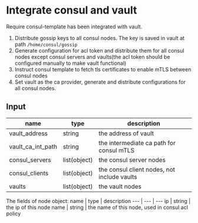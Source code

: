 # Integrate consul and vault

Require consul-template has been integrated with vault.

1. Distribute gossip keys to all consul nodes. The key is saved in vault at path `/home/consul/gossip`
3. Generate configuration for acl token and distribute them for all consul nodes except consul servers and vaults(the acl token should be configured manually to make vault functional)
4. Instruct consul template to fetch tls certificates to enable mTLS between consul nodes
5. Set vault as the ca provider, generate and distribute configurations for all consul nodes.

## Input

name | type | description
--- | --- | ---
vault_address | string | the address of vault
vault_ca_int_path | string | the intermediate ca path for consul mTLS
consul_servers | list(object) | the consul server nodes
consul_clients | list(object) | the consul client nodes, not include vaults
vaults | list(object) | the vault nodes

The fields of node object:
name | type | description
--- | --- | ---
ip | string | the ip of this node
name | string | the name of this node, used in consul acl policy
